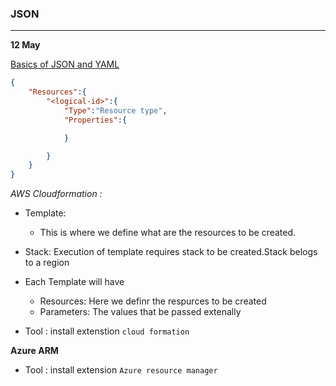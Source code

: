 ### JSON
---------

**12 May**

[Basics of JSON and YAML](https://directdevops.blog/2024/05/12/multi-cloud-classroom-notes-12-may-2024/ )
  

```json
{
    "Resources":{
        "<logical-id>":{
            "Type":"Resource type",
            "Properties":{

            }

        }
    }
}

```

*AWS Cloudformation :*

* Template:
    * This is where we define what are the resources to be created.

* Stack: Execution of template requires stack to be created.Stack belogs to a region
* Each Template will have 
    * Resources: Here we definr the respurces to be created
    * Parameters: The values that be passed extenally

* Tool : install extenstion `cloud formation `

**Azure ARM**


* Tool : install extension  `Azure resource manager`

